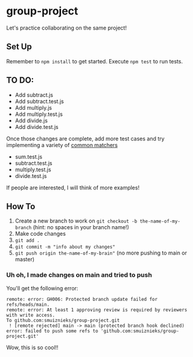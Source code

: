 # group-project
Let's practice collaborating on the same project!

## Set Up
Remember to `npm install` to get started. Execute `npm test` to run tests.

## TO DO:
- Add subtract.js 
- Add subtract.test.js
- Add multiply.js 
- Add multiply.test.js
- Add divide.js
- Add divide.test.js

Once those changes are complete, add more test cases and try implementing a variety of [common matchers](https://jestjs.io/docs/using-matchers)

- sum.test.js
- subtract.test.js
- multiply.test.js
- divide.test.js

If people are interested, I will think of more examples!

## How To
1. Create a new branch to work on `git checkout -b the-name-of-my-branch` (hint: no spaces in your branch name!)
2. Make code changes
3. `git add .`
4. `git commit -m "info about my changes"`
5. `git push origin the-name-of-my-brain"` (no more pushing to main or master)

### Uh oh, I made changes on main and tried to push
You'll get the following error:
```
remote: error: GH006: Protected branch update failed for refs/heads/main.
remote: error: At least 1 approving review is required by reviewers with write access.
To github.com:smuiznieks/group-project.git
 ! [remote rejected] main -> main (protected branch hook declined)
error: failed to push some refs to 'github.com:smuiznieks/group-project.git'
```

Wow, this is so cool!!

